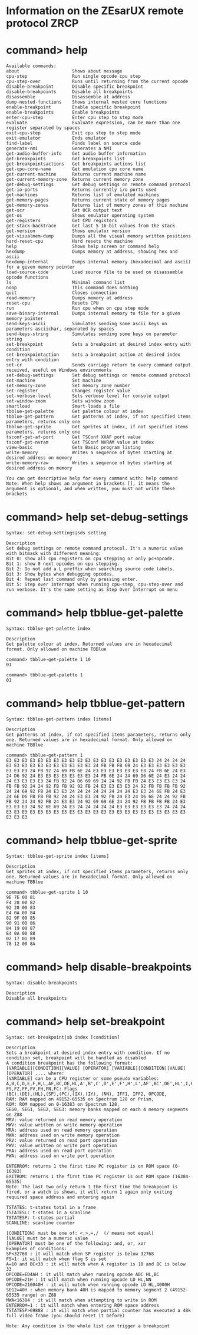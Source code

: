 # Information on the ZEsarUX remote protocol ZRCP

# command> help

    Available commands:
    about                    Shows about message
    cpu-step                 Run single opcode cpu step
    cpu-step-over            Runs until returning from the current opcode
    disable-breakpoint       Disable specific breakpoint
    disable-breakpoints      Disable all breakpoints
    disassemble              Disassemble at address
    dump-nested-functions    Shows internal nested core functions
    enable-breakpoint        Enable specific breakpoint
    enable-breakpoints       Enable breakpoints
    enter-cpu-step           Enter cpu step to step mode
    evaluate                 Evaluate expression, can be more than one register separated by spaces
    exit-cpu-step            Exit cpu step to step mode
    exit-emulator            Ends emulator
    find-label               Finds label on source code
    generate-nmi             Generates a NMI
    get-audio-buffer-info    Get audio buffer information
    get-breakpoints          Get breakpoints list
    get-breakpointsactions   Get breakpoints actions list
    get-cpu-core-name        Get emulation cpu core name
    get-current-machine      Returns current machine name
    get-current-memory-zone  Returns current memory zone
    get-debug-settings       Get debug settings on remote command protocol
    get-io-ports             Returns currently i/o ports used
    get-machines             Returns list of emulated machines
    get-memory-pages         Returns current state of memory pages
    get-memory-zones         Returns list of memory zones of this machine
    get-ocr                  Get OCR output text
    get-os                   Shows emulator operating system
    get-registers            Get CPU registers
    get-stack-backtrace      Get last 5 16-bit values from the stack
    get-version              Shows emulator version
    get-visualmem-dump       Dumps all the visual memory written positions
    hard-reset-cpu           Hard resets the machine
    help                     Shows help screen or command help
    hexdump                  Dumps memory at address, showing hex and ascii
    hexdump-internal         Dumps internal memory (hexadecimal and ascii) for a given memory pointer
    load-source-code         Load source file to be used on disassemble opcode functions
    ls                       Minimal command list
    noop                     This command does nothing
    quit                     Closes connection
    read-memory              Dumps memory at address
    reset-cpu                Resets CPU
    run                      Run cpu when on cpu step mode
    save-binary-internal     Dumps internal memory to file for a given memory pointer
    send-keys-ascii          Simulates sending some ascii keys on parameters asciichar, separated by spaces
    send-keys-string         Simulates sending some keys on parameter string
    set-breakpoint           Sets a breakpoint at desired index entry with condition
    set-breakpointaction     Sets a breakpoint action at desired index entry with condition
    set-cr                   Sends carriage return to every command output received, useful on Windows environments
    set-debug-settings       Set debug settings on remote command protocol
    set-machine              Set machine
    set-memory-zone          Set memory zone number
    set-register             Changes register value
    set-verbose-level        Sets verbose level for console output
    set-window-zoom          Sets window zoom
    smartload                Smart-loads a file
    tbblue-get-palette       Get palette colour at index
    tbblue-get-pattern       Get patterns at index, if not specified items parameters, returns only one
    tbblue-get-sprite        Get sprites at index, if not specified items parameters, returns only one
    tsconf-get-af-port       Get TSConf XXAF port value
    tsconf-get-nvram         Get TSConf NVRAM value at index
    view-basic               Gets Basic program listing
    write-memory             Writes a sequence of bytes starting at desired address on memory
    write-memory-raw         Writes a sequence of bytes starting at desired address on memory

    You can get descriptive help for every command with: help command
    Note: When help shows an argument in brackets [], it means the argument is optional, and when written, you must not write these brackets



# command> help set-debug-settings

    Syntax: set-debug-settings|sds setting

    Description
    Set debug settings on remote command protocol. It's a numeric value with bitmask with different meaning:
    Bit 0: show all cpu registers on cpu stepping or only pc+opcode.
    Bit 1: show 8 next opcodes on cpu stepping.
    Bit 2: Do not add a L preffix when searching source code labels.
    Bit 3: Show bytes when debugging opcodes.
    Bit 4: Repeat last command only by pressing enter.
    Bit 5: Step over interrupt when running cpu-step, cpu-step-over and run verbose. It's the same setting as Step Over Interrupt on menu


# command> help tbblue-get-palette

    Syntax: tbblue-get-palette index

    Description
    Get palette colour at index. Returned values are in hexadecimal format. Only allowed on machine TBBlue

    command> tbblue-get-palette 1 10
    01

    command> tbblue-get-palette 1
    01


# command> help tbblue-get-pattern

    Syntax: tbblue-get-pattern index [items]

    Description
    Get patterns at index, if not specified items parameters, returns only one. Returned values are in hexadecimal format. Only allowed on machine TBBlue

    command> tbblue-get-pattern 1
    E3 E3 E3 E3 E3 E3 E3 E3 E3 E3 E3 E3 E3 E3 E3 E3 E3 E3 E3 24 24 24 24 E3 E3 E3 E3 E3 E3 E3 E3 E3 E3 E3 24 FB FB FB 69 24 E3 E3 E3 E3 E3 E3 E3 E3 E3 24 FB 92 24 69 FB 6E 24 E3 E3 E3 E3 E3 E3 E3 24 FB 6E 24 E3 24 D6 92 24 E3 E3 E3 E3 E3 E3 E3 24 FB 6E 24 24 69 D6 6E 24 E3 24 24 24 E3 E3 E3 E3 24 FB 92 24 D6 69 69 24 24 92 FB FB 24 E3 E3 E3 E3 24 FB FB 92 24 24 92 FB FB 92 92 FB 24 E3 E3 E3 E3 24 92 FB FB FB FB 92 24 24 69 92 FB 24 E3 E3 24 24 24 24 24 24 24 24 E3 E3 24 6E FB 24 E3 24 6E D6 FB FB FB 92 24 24 E3 E3 24 92 FB 24 E3 24 D6 6E 24 24 92 FB FB 92 24 24 92 FB 24 E3 E3 24 92 69 69 6E 24 24 92 FB FB FB FB 24 E3 E3 E3 E3 24 92 6E 69 24 E3 24 24 24 24 24 E3 E3 E3 E3 E3 E3 24 24 24 E3 E3 E3 E3 E3 E3 E3 E3 E3 E3 E3 E3 E3 E3 E3 E3 E3 E3 E3 E3 E3 E3 E3 E3 E3 E3



# command> help tbblue-get-sprite

    Syntax: tbblue-get-sprite index [items]

    Description
    Get sprites at index, if not specified items parameters, returns only one. Returned values are in hexadecimal format. Only allowed on machine TBBlue

    command> tbblue-get-sprite 1 10
    9E 7E 00 81
    F4 28 00 82
    92 28 00 83
    E4 0A 00 84
    82 9F 00 85
    90 91 00 86
    84 19 00 87
    E4 0A 00 88
    02 17 01 89
    78 12 00 8A


# command> help disable-breakpoints
    Syntax: disable-breakpoints

    Description
    Disable all breakpoints


# command> help set-breakpoint
    Syntax: set-breakpoint|sb index [condition]

    Description
    Sets a breakpoint at desired index entry with condition. If no condition set, breakpoint will be handled as disabled
    A condition breakpoint has the following format:
    [VARIABLE][CONDITION][VALUE] [OPERATOR] [VARIABLE][CONDITION][VALUE] [OPERATOR] .... where:
    [VARIABLE] can be a CPU register or some pseudo variables: A,B,C,D,E,F,H,L,AF,BC,DE,HL,A',B',C',D',E',F',H',L',AF',BC',DE',HL',I,R,SP,PC,IX,IY
    FS,FZ,FP,FV,FH,FN,FC: Flags
    (BC),(DE),(HL),(SP),(PC),(IX),(IY), (NN), IFF1, IFF2, OPCODE,
    RAM: RAM mapped on 49152-65535 on Spectrum 128 or Prism,
    ROM: ROM mapped on 0-16383 on Spectrum 128,
    SEG0, SEG1, SEG2, SEG3: memory banks mapped on each 4 memory segments on Z88
    MRV: value returned on read memory operation
    MWV: value written on write memory operation
    MRA: address used on read memory operation
    MWA: address used on write memory operation
    PRV: value returned on read port operation
    PWV: value written on write port operation
    PRA: address used on read port operation
    PWA: address used on write port operation

    ENTERROM: returns 1 the first time PC register is on ROM space (0-16383)
    EXITROM: returns 1 the first time PC register is out ROM space (16384-65535)
    Note: The last two only return 1 the first time the breakpoint is fired, or a watch is shown, it will return 1 again only exiting required space address and entering again

    TSTATES: t-states total in a frame
    TSTATESL: t-states in a scanline
    TSTATESP: t-states partial
    SCANLINE: scanline counter

    [CONDITION] must be one of: <,>,=,/  (/ means not equal)
    [VALUE] must be a numeric value
    [OPERATOR] must be one of the following: and, or, xor
    Examples of conditions:
    SP<32768 : it will match when SP register is below 32768
    FS=1: it will match when flag S is set
    A=10 and BC<33 : it will match when A register is 10 and BC is below 33
    OPCODE=ED4AH : it will match when running opcode ADC HL,BC
    OPCODE=21H : it will match when running opcode LD HL,NN
    OPCODE=210040H : it will match when running opcode LD HL,4000H
    SEG2=40H : when memory bank 40H is mapped to memory segment 2 (49152-65535 range) on Z88
    MWA<16384 : it will match when attempting to write in ROM
    ENTERROM=1 : it will match when entering ROM space address
    TSTATESP>69888 : it will match when partial counter has executed a 48k full video frame (you should reset it before)

    Note: Any condition in the whole list can trigger a breakpoint


